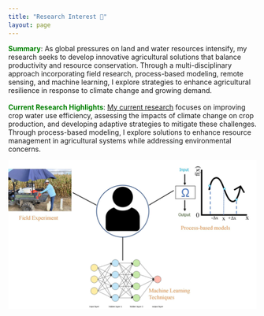 ```yaml
---
title: "Research Interest 🔭"
layout: page
---
```




<span style="color: green;">**Summary**</span>: As global pressures on land and water resources intensify, my research seeks to develop innovative agricultural solutions that balance productivity and resource conservation. Through a multi-disciplinary approach incorporating field research, process-based modeling, remote sensing, and machine learning, I explore strategies to enhance agricultural resilience in response to climate change and growing demand.<br>
    <br>
<span style="color: green;">**Current Research Highlights**</span>: <a href="https://vernon.tamu.edu/research-project/geospatial-hydrology/">My current research</a> focuses on improving crop water use efficiency, assessing the impacts of climate change on crop production, and developing adaptive strategies to mitigate these challenges. Through process-based modeling, I explore solutions to enhance resource management in agricultural systems while addressing environmental concerns.

  

![highlight](research1.jpeg)
